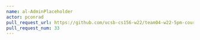 ```yaml
---
name: al-AdminPlaceholder
actor: pconrad
pull_request_url: https://github.com/ucsb-cs156-w22/team04-w22-5pm-courses/pull/33
pull_request_num: 33
---
```

